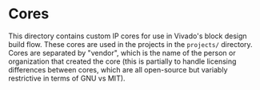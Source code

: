 # Cores

This directory contains custom IP cores for use in Vivado's block design build flow. These cores are used in the projects in the `projects/` directory. Cores are separated by "vendor", which is the name of the person or organization that created the core (this is partially to handle licensing differences between cores, which are all open-source but variably restrictive in terms of GNU vs MIT). 

